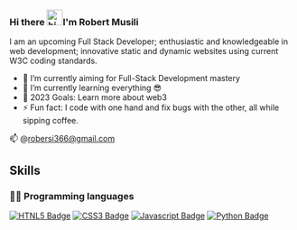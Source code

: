 

<!--
**Royaltea00/Royaltea00** is a ✨ _special_ ✨ repository because I'm awesome😎-->
### Hi there <img src="https://user-images.githubusercontent.com/1303154/88677602-1635ba80-d120-11ea-84d8-d263ba5fc3c0.gif" width="28px" height="28px" alt="hi" />I'm Robert Musili

I am an upcoming Full Stack Developer; enthusiastic and knowledgeable in web development; innovative static and dynamic websites using current W3C coding standards.

- 🔭 I’m currently aiming for Full-Stack Development mastery
- 🌱 I’m currently learning everything 😎
- 🥅 2023 Goals: Learn more about web3
- ⚡ Fun fact: I code with one hand and fix bugs with the other, all while sipping coffee.
  
:mailbox: @robersi366@gmail.com



## Skills

### 👨‍💻 Programming languages

[![HTNL5 Badge](https://img.shields.io/badge/HTML5-E34F26?style=for-the-badge&logo=html5&logoColor=white)](#) [![CSS3 Badge](https://img.shields.io/badge/CSS3-1572B6?style=for-the-badge&logo=css3&logoColor=white)](#) [![Javascript Badge](https://img.shields.io/badge/JavaScript-323330?style=for-the-badge&logo=javascript&logoColor=F7DF1E)](#) [![Python Badge](https://img.shields.io/badge/Python-FFD43B?style=for-the-badge&logo=python&logoColor=blue)](#)

